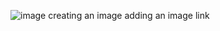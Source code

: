 ![image](https://user-images.githubusercontent.com/61860466/158312120-b0f83b38-decf-4875-af2c-7cd692bdb8fb.jpg)
creating an image
adding an image link
